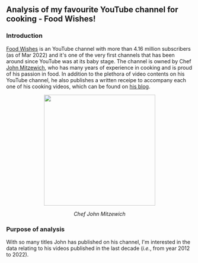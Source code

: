 ## Analysis of my favourite YouTube channel for cooking - Food Wishes!

### Introduction

[Food Wishes](https://www.youtube.com/c/foodwishes) is an YouTube channel with more than 4.16 million subscribers (as of Mar 2022) and it's one of the very first channels that has been around since YouTube was at its baby stage. The channel is owned by Chef [John Mitzewich](https://en.wikipedia.org/wiki/John_Mitzewich), who has many years of experience in cooking and is proud of his passion in food. In addition to the plethora of video contents on his YouTube channel, he also publishes a written receipe to accompany each one of his cooking videos, which can be found on [his blog](https://foodwishes.blogspot.com/).

<p align="center">
  <img src="https://www.mashed.com/img/gallery/chef-john-tells-all-about-food-wishes-and-reveals-his-best-cooking-tips-exclusive/intro-1631109543.webp" , height=300px>
</p>
<p align="center">
  <em>Chef John Mitzewich</em>
</p>

### Purpose of analysis

With so many titles John has published on his channel, I'm interested in the data relating to his videos published in the last decade (*i.e.*, from year 2012 to 2022). 
